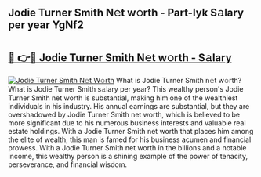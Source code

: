 ## Jodie Turner Smith N𝚎t w𝚘rth - Part-Iyk S𝚊lary per year YgNf2

# <h2><a href="http://gc2twz.nevu.top/?p=Jodie+Turner+Smith">🔗 👉🔴 Jodie Turner Smith N𝚎t w𝚘rth - S𝚊lary</a></h2>

[![Jodie Turner Smith N𝚎t W𝚘rth](https://i.imgur.com/Oavwk0R.jpeg)](http://gc2twz.nevu.top/?p=Jodie+Turner+Smith)
What is Jodie Turner Smith n𝚎t w𝚘rth? What is Jodie Turner Smith s𝚊lary per year?
This wealthy person's Jodie Turner Smith net worth is substantial, making him one of the wealthiest individuals in his industry. His annual earnings are substantial, but they are overshadowed by Jodie Turner Smith net worth, which is believed to be more significant due to his numerous business interests and valuable real estate holdings. With a Jodie Turner Smith net worth that places him among the elite of wealth, this man is famed for his business acumen and financial prowess. With a Jodie Turner Smith net worth in the billions and a notable income, this wealthy person is a shining example of the power of tenacity, perseverance, and financial wisdom.
